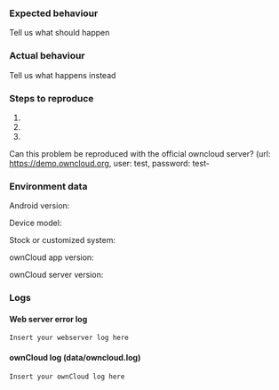 ### Expected behaviour
Tell us what should happen

### Actual behaviour
Tell us what happens instead

### Steps to reproduce
1. 
2. 
3. 


Can this problem be reproduced with the official owncloud server?
(url: https://demo.owncloud.org, user: test, password: test-


### Environment data
Android version:

Device model: 

Stock or customized system:

ownCloud app version:

ownCloud server version:

### Logs
#### Web server error log
```
Insert your webserver log here
```

#### ownCloud log (data/owncloud.log)
```
Insert your ownCloud log here
```
